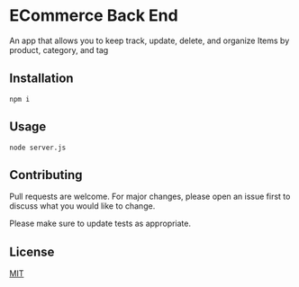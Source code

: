# ECommerce Back End

An app that allows you to keep track, update, delete, and organize Items by product, category, and tag

## Installation
```
npm i
```



## Usage

```
node server.js
```

## Contributing

Pull requests are welcome. For major changes, please open an issue first
to discuss what you would like to change.

Please make sure to update tests as appropriate.

## License

[MIT](https://choosealicense.com/licenses/mit/)